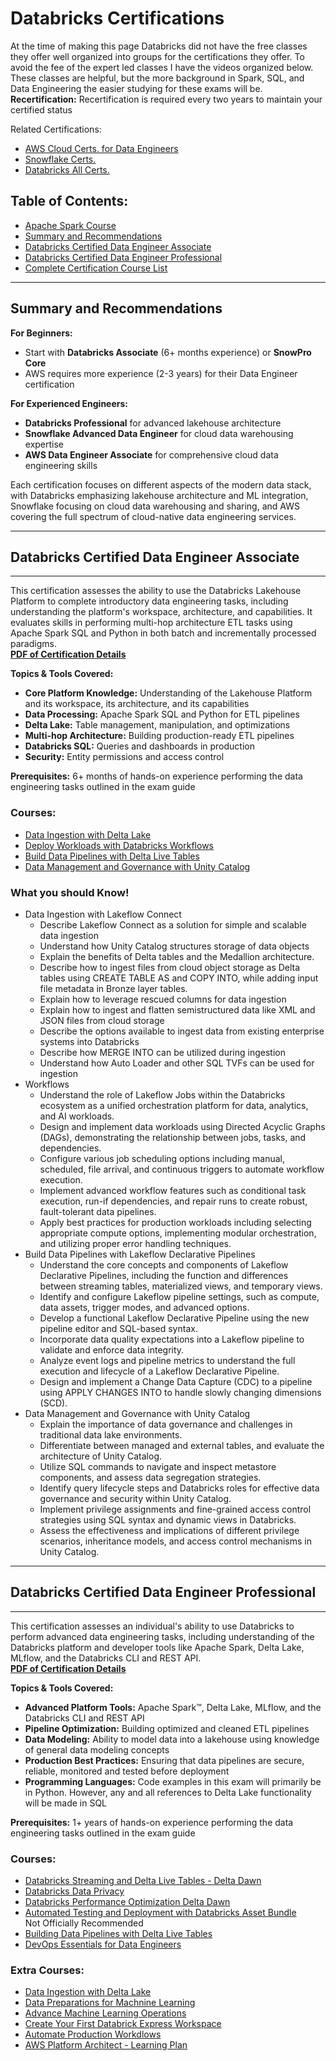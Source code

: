 # Databricks Certifications
At the time of making this page Databricks did not have the free classes they offer well organized into groups for the certifications they offer. To avoid the fee of the expert led classes I have the videos organized below. These classes are helpful, but the more background in Spark, SQL, and Data Engineering the easier studying for these exams will be. 
<br>**Recertification:** Recertification is required every two years to maintain your certified status

Related Certifications:
- [AWS Cloud Certs. for Data Engineers](https://github.com/ajlinhard/byte-size-docs/blob/main/AWS/AWS-Certifications.md)
- [Snowflake Certs.](https://github.com/ajlinhard/byte-size-docs/blob/main/Snowflake/Snowflake-Certifications.md)
- [Databricks All Certs.](https://www.databricks.com/learn/training/home)

## Table of Contents:
- [Apache Spark Course](https://www.databricks.com/training/catalog?roles=apache-spark-developer)
- [Summary and Recommendations](#Summary-and-Recommendations)
- [Databricks Certified Data Engineer Associate](#Databricks-Certified-Data-Engineer-Associate)
- [Databricks Certified Data Engineer Professional](#Databricks-Certified-Data-Engineer-Professional)
- [Complete Certification Course List](https://community.databricks.com/t5/events/virtual-learning-festival-9-april-30-april/ev-p/111620)

---
## **Summary and Recommendations**

**For Beginners:**
- Start with **Databricks Associate** (6+ months experience) or **SnowPro Core** 
- AWS requires more experience (2-3 years) for their Data Engineer certification

**For Experienced Engineers:**
- **Databricks Professional** for advanced lakehouse architecture
- **Snowflake Advanced Data Engineer** for cloud data warehousing expertise
- **AWS Data Engineer Associate** for comprehensive cloud data engineering skills

Each certification focuses on different aspects of the modern data stack, with Databricks emphasizing lakehouse architecture and ML integration, Snowflake focusing on cloud data warehousing and sharing, and AWS covering the full spectrum of cloud-native data engineering services.

---
## **Databricks Certified Data Engineer Associate**
---

This certification assesses the ability to use the Databricks Lakehouse Platform to complete introductory data engineering tasks, including understanding the platform's workspace, architecture, and capabilities. It evaluates skills in performing multi-hop architecture ETL tasks using Apache Spark SQL and Python in both batch and incrementally processed paradigms.
<br>**[PDF of Certification Details](https://github.com/ajlinhard/byte-size-docs/blob/main/Databricks/docs/databricks-certified-data-engineer-associate-exam-guide-1-mar-2025.pdf)**

**Topics & Tools Covered:**
- **Core Platform Knowledge:** Understanding of the Lakehouse Platform and its workspace, its architecture, and its capabilities
- **Data Processing:** Apache Spark SQL and Python for ETL pipelines
- **Delta Lake:** Table management, manipulation, and optimizations
- **Multi-hop Architecture:** Building production-ready ETL pipelines
- **Databricks SQL:** Queries and dashboards in production
- **Security:** Entity permissions and access control

**Prerequisites:** 6+ months of hands-on experience performing the data engineering tasks outlined in the exam guide

### Courses:
- [Data Ingestion with Delta Lake](https://customer-academy.databricks.com/learn/courses/2963/data-ingestion-with-delta-lake/lessons)
- [Deploy Workloads with Databricks Workflows](https://customer-academy.databricks.com/learn/courses/1365/deploy-workloads-with-databricks-workflows)
- [Build Data Pipelines with Delta Live Tables](https://customer-academy.databricks.com/learn/courses/2971/build-data-pipelines-with-delta-live-tables/lessons)
- [Data Management and Governance with Unity Catalog](https://customer-academy.databricks.com/learn/courses/3144/data-management-and-governance-with-unity-catalog)

### What you should Know!
- Data Ingestion with Lakeflow Connect
  - Describe Lakeflow Connect as a solution for simple and scalable data ingestion
  - Understand how Unity Catalog structures storage of data objects
  - Explain the benefits of Delta tables and the Medallion architecture.
  - Describe how to ingest files from cloud object storage as Delta tables using CREATE TABLE AS and COPY INTO, while adding input file metadata in Bronze layer tables.
  - Explain how to leverage rescued columns for data ingestion
  - Explain how to ingest and flatten semistructured data like XML and JSON files from cloud storage
  - Describe the options available to ingest data from existing enterprise systems into Databricks
  - Describe how MERGE INTO can be utilized during ingestion
  - Understand how Auto Loader and other SQL TVFs can be used for ingestion
- Workflows
  - Understand the role of Lakeflow Jobs within the Databricks ecosystem as a unified orchestration platform for data, analytics, and AI workloads.
  - Design and implement data workloads using Directed Acyclic Graphs (DAGs), demonstrating the relationship between jobs, tasks, and dependencies.
  - Configure various job scheduling options including manual, scheduled, file arrival, and continuous triggers to automate workflow execution.
  - Implement advanced workflow features such as conditional task execution, run-if dependencies, and repair runs to create robust, fault-tolerant data pipelines.
  - Apply best practices for production workloads including selecting appropriate compute options, implementing modular orchestration, and utilizing proper error handling techniques.
- Build Data Pipelines with Lakeflow Declarative Pipelines
  - Understand the core concepts and components of Lakeflow Declarative Pipelines, including the function and differences between streaming tables, materialized views, and temporary views.
  - Identify and configure Lakeflow pipeline settings, such as compute, data assets, trigger modes, and advanced options.
  - Develop a functional Lakeflow Declarative Pipeline using the new pipeline editor and SQL-based syntax.
  - Incorporate data quality expectations into a Lakeflow pipeline to validate and enforce data integrity.
  - Analyze event logs and pipeline metrics to understand the full execution and lifecycle of a Lakeflow Declarative Pipeline.
  - Design and implement a Change Data Capture (CDC) to a pipeline using APPLY CHANGES INTO to handle slowly changing dimensions (SCD).
- Data Management and Governance with Unity Catalog
  - Explain the importance of data governance and challenges in traditional data lake environments.
  - Differentiate between managed and external tables, and evaluate the architecture of Unity Catalog.
  - Utilize SQL commands to navigate and inspect metastore components, and assess data segregation strategies.
  - Identify query lifecycle steps and Databricks roles for effective data governance and security within Unity Catalog.
  - Implement privilege assignments and fine-grained access control strategies using SQL syntax and dynamic views in Databricks.
  - Assess the effectiveness and implications of different privilege scenarios, inheritance models, and access control mechanisms in Unity Catalog.

---
## **Databricks Certified Data Engineer Professional**
---
This certification assesses an individual's ability to use Databricks to perform advanced data engineering tasks, including understanding of the Databricks platform and developer tools like Apache Spark, Delta Lake, MLflow, and the Databricks CLI and REST API.
<br>**[PDF of Certification Details](https://github.com/ajlinhard/byte-size-docs/blob/main/Databricks/docs/databricks-certified-data-engineer-professional-exam-guide-1-mar-2025.pdf)**

**Topics & Tools Covered:**
- **Advanced Platform Tools:** Apache Spark™, Delta Lake, MLflow, and the Databricks CLI and REST API
- **Pipeline Optimization:** Building optimized and cleaned ETL pipelines
- **Data Modeling:** Ability to model data into a lakehouse using knowledge of general data modeling concepts
- **Production Best Practices:** Ensuring that data pipelines are secure, reliable, monitored and tested before deployment
- **Programming Languages:** Code examples in this exam will primarily be in Python. However, any and all references to Delta Lake functionality will be made in SQL

**Prerequisites:** 1+ years of hands-on experience performing the data engineering tasks outlined in the exam guide

### Courses:
- [Databricks Streaming and Delta Live Tables - Delta Dawn](https://www.databricks.com/training/catalog/databricks-streaming-and-delta-live-tables-2972)
- [Databricks Data Privacy](https://customer-academy.databricks.com/learn/courses/3767/databricks-data-privacy)
- [Databricks Performance Optimization Delta Dawn](https://customer-academy.databricks.com/learn/courses/2967/databricks-performance-optimization/lessons)
- [Automated Testing and Deployment with Databricks Asset Bundle](https://customer-academy.databricks.com/learn/courses/3489/automated-deployment-with-databricks-asset-bundles)
<br>Not Officially Recommended
- [Building Data Pipelines with Delta Live Tables](https://customer-academy.databricks.com/learn/courses/2971/build-data-pipelines-with-delta-live-tables/lessons)
- [DevOps Essentials for Data Engineers](https://www.databricks.com/training/catalog/devops-essentials-for-data-engineering-3640)

### Extra Courses:
- [Data Ingestion with Delta Lake](https://customer-academy.databricks.com/learn/courses/2963/data-ingestion-with-delta-lake/lessons/)
- [Data Preparations for Machnine Learning](https://customer-academy.databricks.com/learn/courses/2343/data-preparation-for-machine-learning)
- [Advance Machine Learning Operations](https://customer-academy.databricks.com/learn/courses/3508/advanced-machine-learning-operations)
- [Create Your First Databrick Express Workspace](https://customer-academy.databricks.com/learn/courses/3697/create-your-first-workspace-using-databricks-express)
- [Automate Production Workdlows](https://customer-academy.databricks.com/learn/courses/2143/automate-production-workflows)
- [AWS Platform Architect - Learning Plan](https://customer-academy.databricks.com/learn/learning-plans/262/aws-databricks-platform-architect-learning-plan-public)


